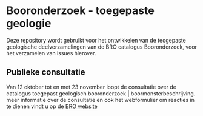 # Booronderzoek - toegepaste geologie
Deze repository wordt gebruikt voor het ontwikkelen van de teogepaste geologische deelverzamelingen van de BRO catalogus Booronderzoek, voor het verzamelen van issues hierover.
 
## Publieke consultatie
Van 12 oktober tot en met 23 november loopt de consultatie over de catalogus toegepast geologisch booronderzoek | boormonsterbeschrijving. meer informatie over de consultatie en ook het webformulier om reacties in te dienen vindt u op de [BRO website][1]


[1]: https://basisregistratieondergrond.nl/inhoud-bro/registratieobjecten/standaarden/publieke-consultaties/